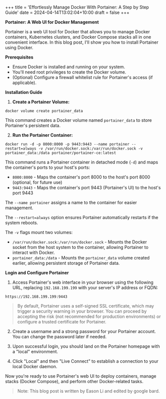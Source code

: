 +++
title = 'Effortlessly Manage Docker With Portainer: A Step by Step Guide'
date = 2024-04-14T13:02:04+10:00
draft = false
+++

**Portainer: A Web UI for Docker Management**

Portainer is a web UI tool for Docker that allows you to manage Docker containers, Kubernetes clusters, and Docker Compose stacks all in one convenient interface. In this blog post, I'll show you how to install Portainer using Docker.

**Prerequisites**

- Ensure Docker is installed and running on your system.
- You'll need root privileges to create the Docker volume.
- (Optional) Configure a firewall whitelist rule for Portainer's access (if applicable).

**Installation Guide**

1. **Create a Portainer Volume:**

```
docker volume create portainer_data
```

This command creates a Docker volume named `portainer_data` to store Portainer's persistent data.

2. **Run the Portainer Container:**

```
docker run -d -p 8000:8000 -p 9443:9443 --name portainer --restart=always -v /var/run/docker.sock:/var/run/docker.sock -v portainer_data:/data portainer/portainer-ce:latest
```

This command runs a Portainer container in detached mode (`-d`) and maps the container's ports to your host's ports:

- `8000:8000` - Maps the container's port 8000 to the host's port 8000 (optional, for future use)
- `9443:9443` - Maps the container's port 9443 (Portainer's UI) to the host's port 9443

The `--name portainer` assigns a name to the container for easier management.

The `--restart=always` option ensures Portainer automatically restarts if the system reboots.

The `-v` flags mount two volumes:

- `/var/run/docker.sock:/var/run/docker.sock` - Mounts the Docker socket from the host system to the container, allowing Portainer to interact with Docker.
- `portainer_data:/data` - Mounts the `portainer_data` volume created earlier, allowing persistent storage of Portainer data.

**Login and Configure Portainer**

1. Access Portainer's web interface in your browser using the following URL, replacing `192.168.199.199` with your server's IP address or FQDN:

```
https://192.168.199.199:9443
```

> By default, Portainer uses a self-signed SSL certificate, which may trigger a security warning in your browser. You can proceed by accepting the risk (not recommended for production environments) or configure a trusted certificate for Portainer.

2. Create a username and a strong password for your Portainer account. You can change the password later if needed.

3. Upon successful login, you should land on the Portainer homepage with a "local" environment.

4. Click "Local" and then "Live Connect" to establish a connection to your local Docker daemon.

Now you're ready to use Portainer's web UI to deploy containers, manage stacks (Docker Compose), and perform other Docker-related tasks.

> Note: This blog post is written by Eason Li and edited by google bard.
